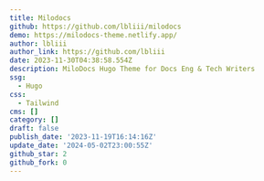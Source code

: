 ```yaml
---
title: Milodocs
github: https://github.com/lbliii/milodocs
demo: https://milodocs-theme.netlify.app/
author: lbliii
author_link: https://github.com/lbliii
date: 2023-11-30T04:38:58.554Z
description: MiloDocs Hugo Theme for Docs Eng & Tech Writers
ssg:
  - Hugo
css:
  - Tailwind
cms: []
category: []
draft: false
publish_date: '2023-11-19T16:14:16Z'
update_date: '2024-05-02T23:00:55Z'
github_star: 2
github_fork: 0
---
```

